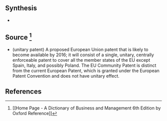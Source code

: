 ## Synthesis
- 
## Source [^1]
- (unitary patent) A proposed European Union patent that is likely to become available by 2016; it will consist of a single, unitary, centrally enforceable patent to cover all the member states of the EU except Spain, Italy, and possibly Poland. The EU Community Patent is distinct from the current European Patent, which is granted under the European Patent Convention and does not have unitary effect.
## References

[^1]: [[Home Page - A Dictionary of Business and Management 6th Edition by Oxford Reference]]